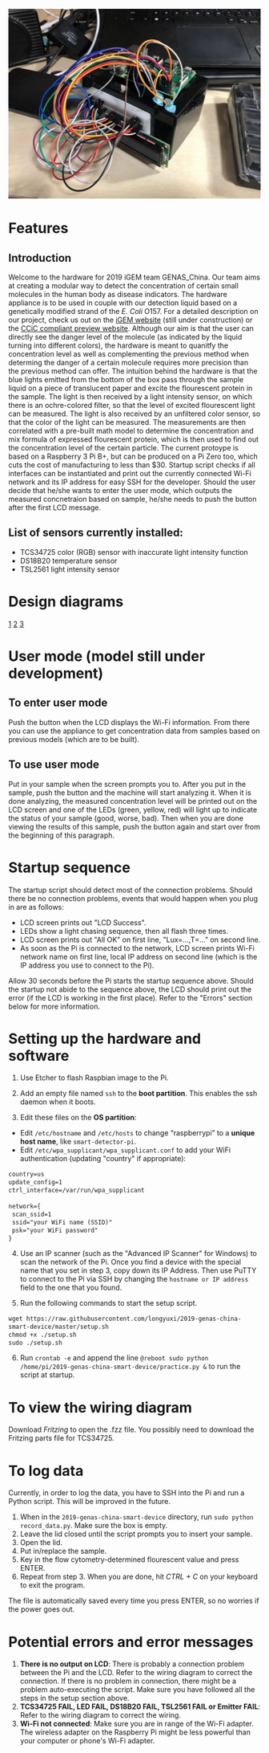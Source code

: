 ![Photo of device](https://raw.githubusercontent.com/longyuxi/2019-genas-china-smart-device/master/photo.jpg)
# Features
## Introduction
Welcome to the hardware for 2019 iGEM team GENAS_China. Our team aims at creating a modular way to detect the concentration of certain small molecules in the human body as disease indicators. The hardware appliance is to be used in couple with our detection liquid based on a genetically modified strand of the *E. Coli* O157. For a detailed description on our project, check us out on the [iGEM website](https://2019.igem.org/Team:GENAS_China/Description) (still under construction) or the [CCiC compliant preview website](https://genas-china.onrender.com/).
Although our aim is that the user can directly see the danger level of the molecule (as indicated by the liquid turning into different colors), the hardware is meant to quanitfy the concentration level as well as complementing the previous method when determing the danger of a certain molecule requires more precision than the previous method can offer. 
The intuition behind the hardware is that the blue lights emitted from the bottom of the box pass through the sample liquid on a piece of translucent paper and excite the flourescent protein in the sample. The light is then received by a light intensity sensor, on which there is an ochre-colored filter, so that the level of excited flourescent light can be measured. The light is also received by an unfiltered color sensor, so that the color of the light can be measured. The measurements are then correlated with a pre-built math model to determine the concentration and mix formula of expressed flourescent protein, which is then used to find out the concentration level of the certain particle.
The current protoype is based on a Raspberry 3 Pi B+, but can be produced on a Pi Zero too, which cuts the cost of manufacturing to less than $30.
Startup script checks if all interfaces can be instantiated and print out the currently connected Wi-Fi network and its IP address for easy SSH for the developer. Should the user decide that he/she wants to enter the user mode, which outputs the measured concnetraion based on sample, he/she needs to push the button after the first LCD message.

## List of sensors currently installed:
- TCS34725 color (RGB) sensor with inaccurate light intensity function
- DS18B20 temperature sensor
- TSL2561 light intensity sensor

# Design diagrams
[1](https://33b68295032b152c.share.mingdao.net/apps/kcshare/5d46bb28eb60f43138261e44)
[2](https://33b68295032b152c.share.mingdao.net/apps/kcshare/5d46bb28eb60f43138261e44)
[3](https://33b68295032b152c.share.mingdao.net/apps/kcshare/5d46bb2aeb60f43bcc77df6b)

# User mode (model still under development)
## To enter user mode
Push the button when the LCD displays the Wi-Fi information. From there you can use the appliance to get concentration data from samples based on previous models (which are to be built).

## To use user mode
Put in your sample when the screen prompts you to. After you put in the sample, push the button and the machine will start analyzing it. When it is done analyzing, the measured concentration level will be printed out on the LCD screen and one of the LEDs (green, yellow, red) will light up to indicate the status of your sample (good, worse, bad). Then when you are done viewing the results of this sample, push the button again and start over from the beginning of this paragraph.

# Startup sequence
The startup script should detect most of the connection problems. Should there be no connection problems, events that would happen when you plug in are as follows:
- LCD screen prints out "LCD Success".
- LEDs show a light chasing sequence, then all flash three times.
- LCD screen prints out "All OK" on first line, "Lux=...,T=..." on second line.
- As soon as the Pi is connected to the network, LCD screen prints Wi-Fi network name on first line, local IP address on second line (which is the IP address you use to connect to the Pi).

Allow 30 seconds before the Pi starts the startup sequence above. Should the startup not abide to the sequence above, the LCD should print out the error (if the LCD is working in the first place). Refer to the "Errors" section below for more information.

# Setting up the hardware and software
 
1. Use Etcher to flash Raspbian image to the Pi.

2. Add an empty file named `ssh` to the **boot partition**.  This enables the ssh daemon when it boots.

3. Edit these files on the **OS partition**:
  * Edit `/etc/hostname` and `/etc/hosts` to change “raspberrypi” to a **unique host name**, like `smart-detector-pi`.
  * Edit `/etc/wpa_supplicant/wpa_supplicant.conf` to add your WiFi authentication (updating "country" if appropriate):

```
country=us
update_config=1
ctrl_interface=/var/run/wpa_supplicant

network={
 scan_ssid=1
 ssid="your WiFi name (SSID)"
 psk="your WiFi password"
}
```

4. Use an IP scanner (such as the "Advanced IP Scanner" for Windows) to scan the network of the Pi. Once you find a device with the special name that you set in step 3, copy down its IP Address. Then use PuTTY to connect to the Pi via SSH by changing the `hostname or IP address` field to the one that you found.

5. Run the following commands to start the setup script.
```
wget https://raw.githubusercontent.com/longyuxi/2019-genas-china-smart-device/master/setup.sh
chmod +x ./setup.sh
sudo ./setup.sh
```

6. Run `crontab -e` and append the line `@reboot sudo python /home/pi/2019-genas-china-smart-device/practice.py &` to run the script at startup. 

# To view the wiring diagram

Download *Fritzing* to open the .fzz file. You possibly need to download the Fritzing parts file for TCS34725.

# To log data

Currently, in order to log the data, you have to SSH into the Pi and run a Python script. This will be improved in the future.

1. When in the `2019-genas-china-smart-device` directory, run `sudo python record_data.py`. Make sure the box is empty.
2. Leave the lid closed until the script prompts you to insert your sample.
3. Open the lid.
4. Put in/replace the sample.
5. Key in the flow cytometry-determined flourescent value and press ENTER.
6. Repeat from step 3. When you are done, hit *CTRL + C* on your keyboard to exit the program.

The file is automatically saved every time you press ENTER, so no worries if the power goes out.

# Potential errors and error messages
1. **There is no output on LCD**: There is probably a connection problem between the Pi and the LCD. Refer to the wiring diagram to correct the connection. If there is no problem in connection, there might be a problem auto-executing the script. Make sure you have followed all the steps in the setup section above.
2. **TCS34725 FAIL, LED FAIL, DS18B20 FAIL, TSL2561 FAIL or Emitter FAIL**: Refer to the wiring diagram to correct the wiring.
3. **Wi-Fi not connected**: Make sure you are in range of the Wi-Fi adapter. The wireless adapter on the Raspberry Pi might be less powerful than your computer or phone's Wi-Fi adapter.


